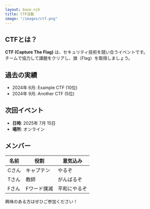 ```yaml
---
layout: base.njk
title: CTF活動
image: "/images/ctf.png"
---
```


## CTFとは？

**CTF (Capture The Flag)** は、セキュリティ技術を競い合うイベントです。  
チームで協力して課題をクリアし、旗（Flag）を取得しましょう。

## 過去の実績

- 2024年 6月: Example CTF (10位)
- 2024年 9月: Another CTF (5位)

## 次回イベント

- **日時**: 2025年 7月 15日
- **場所**: オンライン

## メンバー
|名前|役割 |意気込み |
|--|--|--|
|Cさん|キャプテン|やるぞ|
|Tさん|教師|がんばるぞ|
|Fさん|Fワード撲滅|平和にやるぞ|

興味のある方はぜひご参加ください！
